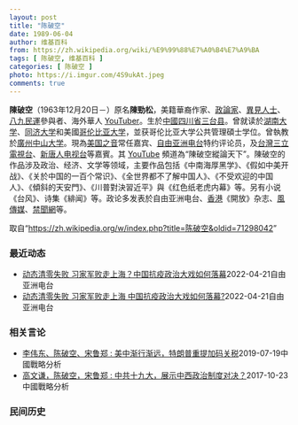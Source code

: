 ```yaml
---
layout: post
title: "陈破空"
date: 1989-06-04
author: 维基百科
from: https://zh.wikipedia.org/wiki/%E9%99%88%E7%A0%B4%E7%A9%BA
tags: [ 陈破空, 维基百科 ]
categories: [ 陈破空 ]
photo: https://i.imgur.com/4S9ukAt.jpeg
comments: true
---
```

<div class="mw-parser-output">

<p><b>陳破空</b>（1963年12月20日<span class="useeditintro" title="Template:BLP editintro">－</span>）原名<b>陳勁松</b>，美籍華裔作家、<a href="/w/index.php?title=%E6%94%BF%E8%AB%96%E5%AE%B6&amp;action=edit&amp;redlink=1" class="new" title="政論家（页面不存在）">政論家</a>、<a href="/wiki/%E7%95%B0%E8%A6%8B%E4%BA%BA%E5%A3%AB" class="mw-redirect" title="異見人士">異見人士</a>、<a href="/wiki/%E5%85%AB%E4%B9%9D%E6%B0%91%E9%81%8B" class="mw-redirect" title="八九民運">八九民運</a>參與者、海外華人 <a href="/wiki/YouTuber" title="YouTuber">YouTuber</a>。生於<a href="/wiki/%E4%B8%AD%E5%9C%8B" title="中國">中國</a><a href="/wiki/%E5%9B%9B%E5%B7%9D%E7%9C%81" title="四川省">四川省</a><a href="/wiki/%E4%B8%89%E5%8F%B0%E5%8E%BF" title="三台县">三台县</a>。曾就读於<a href="/wiki/%E6%B9%96%E5%8D%97%E5%A4%A7%E5%AD%A6" title="湖南大学">湖南大学</a>、<a href="/wiki/%E5%90%8C%E6%B5%8E%E5%A4%A7%E5%AD%A6" title="同济大学">同济大学</a>和美國<a href="/wiki/%E5%93%A5%E4%BC%A6%E6%AF%94%E4%BA%9A%E5%A4%A7%E5%AD%A6" title="哥伦比亚大学">哥伦比亚大学</a>，並获哥伦比亚大学公共管理碩士学位。曾執教於<a href="/wiki/%E5%BB%A3%E5%B7%9E" class="mw-redirect" title="廣州">廣州</a><a href="/wiki/%E4%B8%AD%E5%B1%B1%E5%A4%A7%E5%AD%A6" title="中山大学">中山大学</a>。現為<a href="/wiki/%E7%BE%8E%E5%9B%BD%E4%B9%8B%E9%9F%B3" title="美国之音">美国之音</a>常任嘉宾、<a href="/wiki/%E8%87%AA%E7%94%B1%E4%BA%9A%E6%B4%B2%E7%94%B5%E5%8F%B0" title="自由亚洲电台">自由亚洲电台</a>特约评论员，及<a href="/wiki/%E4%B8%89%E7%AB%8B%E5%8F%B0%E7%81%A3%E5%8F%B0" title="三立台灣台">台灣三立電視台</a>、<a href="/wiki/%E6%96%B0%E5%94%90%E4%BA%BA%E7%94%B5%E8%A7%86%E5%8F%B0" class="mw-redirect" title="新唐人电视台">新唐人电视台</a>等嘉賓。其 <a href="/wiki/YouTube" title="YouTube">YouTube</a> 頻道為“陳破空縱論天下”。陳破空的作品涉及政治、经济、文学等领域，主要作品包括《中南海厚黑学》、《假如中美开战》、《关於中国的一百个常识》、《全世界都不了解中国人》、《不受欢迎的中国人》、《傾斜的天安門》、《川普對決習近平》與《红色纸老虎内幕》等。另有小说《台风》、诗集《緋闻》等。政论多发表於自由亚洲电台、<a href="/wiki/%E9%A6%99%E6%B8%AF" title="香港">香港</a>《開放》杂志、<a href="/wiki/%E9%A2%A8%E5%82%B3%E5%AA%92" title="風傳媒">風傳媒</a>、<a href="/w/index.php?title=%E7%A6%81%E8%81%9E%E7%B6%B2&amp;action=edit&amp;redlink=1" class="new" title="禁聞網（页面不存在）">禁聞網</a>等。
</p>
</div><noscript><img src="//zh.wikipedia.org/wiki/Special:CentralAutoLogin/start?type=1x1" alt="" title="" width="1" height="1" style="border: none; position: absolute;"></noscript>
<div class="printfooter">取自“<a dir="ltr" href="https://zh.wikipedia.org/w/index.php?title=陈破空&amp;oldid=71298042">https://zh.wikipedia.org/w/index.php?title=陈破空&amp;oldid=71298042</a>”</div><div id="recent-news"><h3>最近动态</h3><ul><li><a href="https://nodebe4.github.io/waimei/2022-04-21/%E5%8A%A8%E6%80%81%E6%B8%85%E9%9B%B6%E5%A4%B1%E8%B4%A5-%E4%B9%A0%E5%AE%B6%E5%86%9B%E8%B4%A5%E8%B5%B0%E4%B8%8A%E6%B5%B7-%E4%B8%AD%E5%9B%BD%E6%8A%97%E7%96%AB%E6%94%BF%E6%B2%BB%E5%A4%A7%E6%88%8F%E5%A6%82%E4%BD%95%E8%90%BD%E5%B9%95" title="动态清零失败 习家军败走上海？中国抗疫政治大戏如何落幕—— 上海封控已将近1个月，中国这场抗疫政治大戏该如何落幕也牵涉中共党内斗争。在本台“亚洲很想聊”节目中，政治评论员陈破空点出，上海拚“社会...">动态清零失败 习家军败走上海？中国抗疫政治大戏如何落幕</a><time>2022-04-21</time><a class="tag">自由亚洲电台</a></li>
<li><a href="https://nodebe4.github.io/waimei/2022-04-21/%E5%8A%A8%E6%80%81%E6%B8%85%E9%9B%B6%E5%A4%B1%E8%B4%A5-%E4%B9%A0%E5%AE%B6%E5%86%9B%E8%B4%A5%E8%B5%B0%E4%B8%8A%E6%B5%B7-%E4%B8%AD%E5%9B%BD%E6%8A%97%E7%96%AB%E6%94%BF%E6%B2%BB%E5%A4%A7%E6%88%8F%E5%A6%82%E4%BD%95%E8%90%BD%E5%B9%95" title="动态清零失败 习家军败走上海 中国抗疫政治大戏如何落幕?—— 上海封控已将近1个月，中国这场抗疫政治大戏该如何落幕也牵涉中共党内斗争。在本台“亚洲很想聊”节目中，政治评论员陈破空点出，上海拚“社...">动态清零失败 习家军败走上海 中国抗疫政治大戏如何落幕?</a><time>2022-04-21</time><a class="tag">自由亚洲电台</a></li>
</ul></div><div id="open-opinion"><h3>相关言论</h3><ul><li><a href="https://nodebe4.github.io/opinion/2019-07-19/%E6%9D%8E%E4%BC%9F%E4%B8%9C-%E9%99%88%E7%A0%B4%E7%A9%BA-%E5%AE%8B%E9%B2%81%E9%83%91-%E7%BE%8E%E4%B8%AD%E6%B8%90%E8%A1%8C%E6%B8%90%E8%BF%9C-%E7%89%B9%E6%9C%97%E6%99%AE%E9%87%8D%E6%8F%90%E5%8A%A0%E7%A0%81%E5%85%B3%E7%A8%8E/" title="">李伟东、陈破空、宋鲁郑 : 美中渐行渐远，特朗普重提加码关税</a><time>2019-07-19</time><a class="tag">中國戰略分析</a></li>
<li><a href="https://nodebe4.github.io/opinion/2017-10-23/%E9%AB%98%E6%96%87%E8%B0%A6-%E9%99%88%E7%A0%B4%E7%A9%BA-%E5%AE%8B%E9%B2%81%E9%83%91-%E4%B8%AD%E5%85%B1%E5%8D%81%E4%B9%9D%E5%A4%A7-%E5%B1%95%E7%A4%BA%E4%B8%AD%E8%A5%BF%E6%94%BF%E6%B2%BB%E5%88%B6%E5%BA%A6%E5%AF%B9%E5%86%B3/" title="高文谦，陈破空，宋鲁郑">高文谦，陈破空，宋鲁郑 : 中共十九大，展示中西政治制度对决？</a><time>2017-10-23</time><a class="tag">中國戰略分析</a></li>
</ul></div><div id="mjls-record"><h3>民间历史</h3><ul></ul></div>